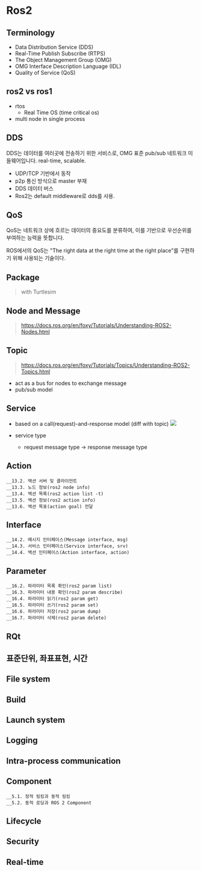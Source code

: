 # Ros2 

## Terminology
- Data Distribution Service (DDS)
- Real-Time Publish Subscribe (RTPS)
- The Object Management Group (OMG)
- OMG Interface Description Language (IDL)
- Quality of Service (QoS)

## ros2 vs ros1
- rtos
  - Real Time OS (time critical os)
- multi node in single process


## DDS

DDS는 데이터를 여러곳에 전송하기 위한 서비스로, OMG 표준 pub/sub 네트워크 미들웨어입니다. real-time, scalable.

- UDP/TCP 기반에서 동작
- p2p 통신 방식으로 master 부재
- DDS 데이터 버스
- Ros2는 default middleware로 dds를 사용.


## QoS
QoS는 네트워크 상에 흐르는 데이터의 중요도를 분류하여, 이를 기반으로 우선순위를 부여하는 능력을 뜻합니다. 

ROS에서의 QoS는 "The right data at the right time at the right place"를 구현하기 위해 사용되는 기술이다.





## Package
> with Turtlesim

## Node and Message
> https://docs.ros.org/en/foxy/Tutorials/Understanding-ROS2-Nodes.html



## Topic
> https://docs.ros.org/en/foxy/Tutorials/Topics/Understanding-ROS2-Topics.html


- act as a bus for nodes to exchange message
- pub/sub model


## Service

- based on a call(request)-and-response model (diff with topic)
![](https://docs.ros.org/en/foxy/_images/Service-MultipleServiceClient.gif)

- service type
  - request message type -> response message type

## Action
```
__13.2. 액션 서버 및 클라이언트
__13.3. 노드 정보(ros2 node info)
__13.4. 액션 목록(ros2 action list -t)
__13.5. 액션 정보(ros2 action info)
__13.6. 액션 목표(action goal) 전달
```

## Interface
```
__14.2. 메시지 인터페이스(Message interface, msg)
__14.3. 서비스 인터페이스(Service interface, srv)
__14.4. 액션 인터페이스(Action interface, action)
```

## Parameter
```
__16.2. 파라미터 목록 확인(ros2 param list)
__16.3. 파라미터 내용 확인(ros2 param describe)
__16.4. 파라미터 읽기(ros2 param get)
__16.5. 파라미터 쓰기(ros2 param set)
__16.6. 파라미터 저장(ros2 param dump)
__16.7. 파라미터 삭제(ros2 param delete)
```

## RQt

## 표준단위, 좌표표현, 시간
## File system
## Build
## Launch system
## Logging
## Intra-process communication
## Component
```
__5.1. 정적 링킹과 동적 링킹
__5.2. 동적 로딩과 ROS 2 Component
```

## Lifecycle
## Security
## Real-time